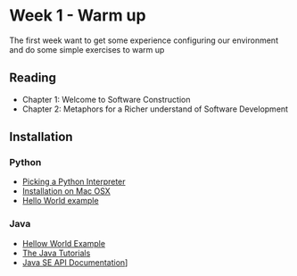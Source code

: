 # Week 1 -  Warm up

The first week want to get some experience configuring our environment and do some simple exercises to warm up

## Reading
* Chapter 1: Welcome to Software Construction
* Chapter 2: Metaphors for a Richer understand of Software Development

## Installation

### Python
* [Picking a Python Interpreter](http://docs.python-guide.org/en/latest/starting/which-python/)
* [Installation on Mac OSX](http://docs.python-guide.org/en/latest/starting/install/osx/)
* [Hello World example](./python/README.md)

### Java

* [Hellow World Example](./java/README.md)
* [The Java Tutorials](https://docs.oracle.com/javase/tutorial/index.html)
* [Java SE API Documentation](https://docs.oracle.com/javase/8/docs/api/index.html)]
